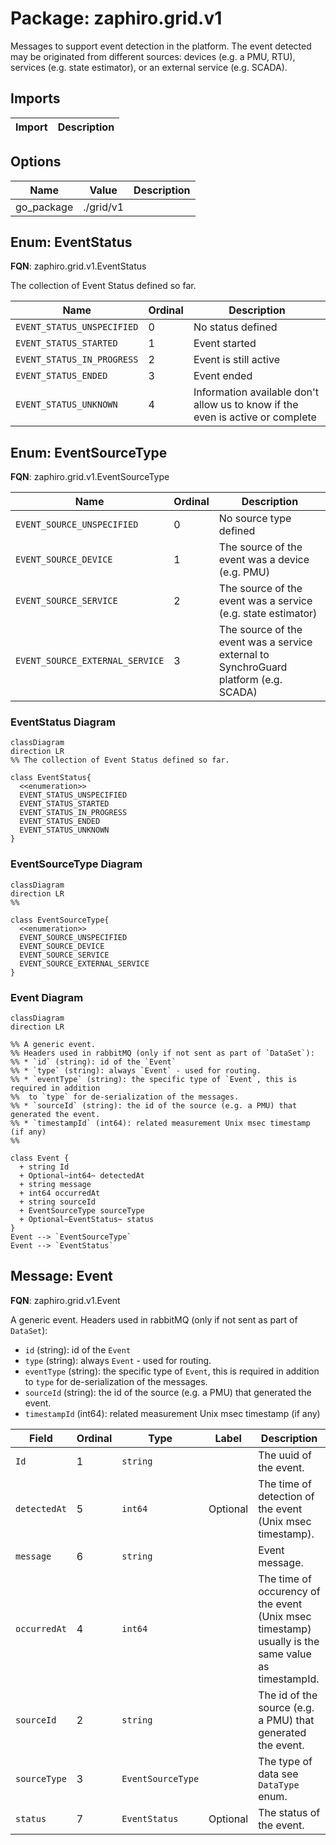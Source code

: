 # Package: zaphiro.grid.v1

<!-- markdownlint-disable -->
Messages to support event detection in the platform.
The event detected may be originated from different sources: devices (e.g. a PMU, RTU), services (e.g. state estimator), or an external service (e.g. SCADA).



## Imports

| Import | Description |
|--------|-------------|



## Options

| Name       | Value     | Description |
|------------|-----------|-------------|
| go_package | ./grid/v1 |             |



## Enum: EventStatus

**FQN**: zaphiro.grid.v1.EventStatus

The collection of Event Status defined so far.


| Name                       | Ordinal | Description                                                                     |
|----------------------------|---------|---------------------------------------------------------------------------------|
| `EVENT_STATUS_UNSPECIFIED` | 0       | No status defined                                                               |
| `EVENT_STATUS_STARTED`     | 1       | Event started                                                                   |
| `EVENT_STATUS_IN_PROGRESS` | 2       | Event is still active                                                           |
| `EVENT_STATUS_ENDED`       | 3       | Event ended                                                                     |
| `EVENT_STATUS_UNKNOWN`     | 4       | Information available don't allow us to know if the even is active or complete  |


## Enum: EventSourceType

**FQN**: zaphiro.grid.v1.EventSourceType




| Name                            | Ordinal | Description                                                                           |
|---------------------------------|---------|---------------------------------------------------------------------------------------|
| `EVENT_SOURCE_UNSPECIFIED`      | 0       | No source type defined                                                                |
| `EVENT_SOURCE_DEVICE`           | 1       | The source of the event was a device (e.g. PMU)                                       |
| `EVENT_SOURCE_SERVICE`          | 2       | The source of the event was a service (e.g. state estimator)                          |
| `EVENT_SOURCE_EXTERNAL_SERVICE` | 3       | The source of the event was a service external to SynchroGuard platform (e.g. SCADA)  |



### EventStatus Diagram

```mermaid
classDiagram
direction LR
%% The collection of Event Status defined so far.

class EventStatus{
  <<enumeration>>
  EVENT_STATUS_UNSPECIFIED
  EVENT_STATUS_STARTED
  EVENT_STATUS_IN_PROGRESS
  EVENT_STATUS_ENDED
  EVENT_STATUS_UNKNOWN
}
```
### EventSourceType Diagram

```mermaid
classDiagram
direction LR
%% 

class EventSourceType{
  <<enumeration>>
  EVENT_SOURCE_UNSPECIFIED
  EVENT_SOURCE_DEVICE
  EVENT_SOURCE_SERVICE
  EVENT_SOURCE_EXTERNAL_SERVICE
}
```
### Event Diagram

```mermaid
classDiagram
direction LR

%% A generic event.
%% Headers used in rabbitMQ (only if not sent as part of `DataSet`):
%% * `id` (string): id of the `Event`
%% * `type` (string): always `Event` - used for routing.
%% * `eventType` (string): the specific type of `Event`, this is required in addition 
%%  to `type` for de-serialization of the messages.
%% * `sourceId` (string): the id of the source (e.g. a PMU) that generated the event.
%% * `timestampId` (int64): related measurement Unix msec timestamp (if any)
%% 

class Event {
  + string Id
  + Optional~int64~ detectedAt
  + string message
  + int64 occurredAt
  + string sourceId
  + EventSourceType sourceType
  + Optional~EventStatus~ status
}
Event --> `EventSourceType`
Event --> `EventStatus`

```

## Message: Event

**FQN**: zaphiro.grid.v1.Event

A generic event.
Headers used in rabbitMQ (only if not sent as part of `DataSet`):
* `id` (string): id of the `Event`
* `type` (string): always `Event` - used for routing.
* `eventType` (string): the specific type of `Event`, this is required in addition 
 to `type` for de-serialization of the messages.
* `sourceId` (string): the id of the source (e.g. a PMU) that generated the event.
* `timestampId` (int64): related measurement Unix msec timestamp (if any)



| Field        | Ordinal | Type              | Label    | Description                                                                                         |
|--------------|---------|-------------------|----------|-----------------------------------------------------------------------------------------------------|
| `Id`         | 1       | `string`          |          | The uuid of the event.                                                                              |
| `detectedAt` | 5       | `int64`           | Optional | The time of detection of the event (Unix msec timestamp).                                           |
| `message`    | 6       | `string`          |          | Event message.                                                                                      |
| `occurredAt` | 4       | `int64`           |          | The time of occurency of the event (Unix msec timestamp) usually is the same value as timestampId.  |
| `sourceId`   | 2       | `string`          |          | The id of the source (e.g. a PMU) that generated the event.                                         |
| `sourceType` | 3       | `EventSourceType` |          | The type of data see `DataType` enum.                                                               |
| `status`     | 7       | `EventStatus`     | Optional | The status of the event.                                                                            |






<!-- Created by: Proto Diagram Tool -->
<!-- https://github.com/GoogleCloudPlatform/proto-gen-md-diagrams -->
